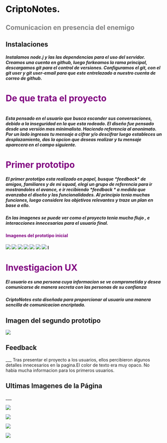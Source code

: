 <h1>
 <span style="color: black">CriptoNotes.</span></h1>
 <h2>
 <span style="color: grey">Comunicacion en presencia del enemigo</span>
 </h2>
 <h2>Instalaciones</h2>
 <h5>
Instalamos node.j y las  las dependencias para el uso del servidor. 
Creamos una cuenta en github, luego forkeamos la rama principal, descargamos git para el control de versiones.
Configuramos el  git, con el git user y git user-email para que este entrelazado a nuestro cuenta de correo de github.
</h5>

 <h1>
 <span style="color:purple">De que trata el proyecto</span><h1>
<h5>
Esta pensado en el usuario que busca esconder sus conversaciones, debido a la inseguridad en la que esta rodeado. 
El diseño fue pensado desde una versión mas minimalista. Haciendo referencia  al anonimato.
 Por un lado ingresas tu mensaje a cifrar y/o descifrar luego estableces un desplazamiento, das la opcion que deseas realizar y tu mensaje aparecera en el campo siguiente.
</h5>
<h1>
 <span style="color:purple">Primer prototipo</span></h1>
 <h5>
 El primer  prototipo esta realizado en papel, busque *feedback* de amigos, familiares y de mi squad, elegi un grupo de referencia para ir  mostrandoles  el avance, e ir recibiendo *feedback * a medida que avanzaba el diseño y las funcionalidades.
  Al principio tenia muchas funciones, luego considere los objetivos relevantes y traze un plan en base a ello.
  </h5>

##### En las imagenes se puede ver como el proyecto tenia mucho flujo , e interacciones innecesarias para el usuario final.
<h4>
<span style="color:purple">Imagenes del prototipo inicial</span><h4>

![](src/imagenes/1.jpg)
![](src/imagenes/2.jpg)
![](src/imagenes/3.jpg)
![](src/imagenes/4.jpg)
![](src/imagenes/5.jpg)
![](src/imagenes/6.jpg)
![](src/imagenes/7.jpg)
l
<h1><span style="color:purple">Investigacion UX</span></h1>

<h5>El usuario es una persona cuya informacion se ve comprometida y desea comunicarse de manera secreta con las personas de su confianza</h5>

<h5>CriptoNotes esta diseñada para proporcionar al usuario una manera sencilla de comunicacion encriptada.</h5>

<h2> Imagen del segundo prototipo</h2>

![](src/imagenes/8.png)

<h2> Feedback</h2>
___
Tras presentar el proyecto a los usuarios, ellos percibieron algunos detalles innecesarios en la pagina.El color de texto era muy opaco. No habia mucha informacion para los  primeros usuarios.

<h2>Ultimas Imagenes de la Página</h2>
___

![](src/imagenes/9.png)

![](src/imagenes/10.png)

![](src/imagenes/10.1.png)

![](src/imagenes/11.png)
